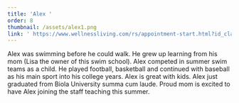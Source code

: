 ```yaml
---
title: 'Alex '
order: 8
thumbnail: /assets/alex1.png
link: ' https://www.wellnessliving.com/rs/appointment-start.html?id_class_tab=3&id_mode=1&k_business=248418&k_class_tab=24075&k_service=132462'
---
```

Alex was swimming before he could walk.  He grew up learning from his mom (Lisa the owner of this swim school).  Alex competed in summer swim teams as a child.  He played football, basketball and continued with baseball as his main sport into his college years.  Alex is great with kids.  Alex just graduated from Biola University summa cum laude.  Proud mom is excited to have Alex joining the staff teaching this summer.  
